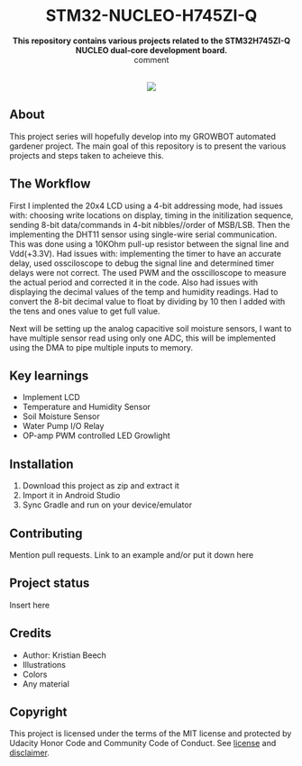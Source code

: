 
<h1 align="center">STM32-NUCLEO-H745ZI-Q</h1>
<p align="center"><strong>This repository contains various projects related to the STM32H745ZI-Q NUCLEO dual-core development board.
</strong>
<br>comment</p>
<br/>
<div align="center"><img src="demo.gif"></img></div>
<h2>About</h2>
This project series will hopefully develop into my GROWBOT automated gardener project.
The main goal of this repository is to present the various projects and steps taken to acheieve this. 

<h2>The Workflow</h2>

First I implented the 20x4 LCD using a 4-bit addressing mode, had issues with: choosing write locations on display, timing in the initilization sequence, sending 8-bit data/commands in 4-bit nibbles//order of MSB/LSB.
Then the implementing the DHT11 sensor using single-wire serial communication. This was done using a 10KOhm pull-up resistor between the signal line and Vdd(+3.3V). Had issues with: implementing the timer to have an accurate delay, used ossciloscope to debug the signal line and determined timer delays were not correct. The used PWM and the osscilloscope to measure the actual period and corrected it in the code. Also had issues with displaying the decimal values of the temp and humidity readings. Had to convert the 8-bit decimal value to float by dividing by 10 then I added with the tens and ones value to get full value. 

Next will be setting up the analog capacitive soil moisture sensors, I want to have multiple sensor read using only one ADC, this will be implemented using the DMA to pipe multiple inputs to memory. 

<h2>Key learnings</h2>

- Implement LCD
- Temperature and Humidity Sensor 
- Soil Moisture Sensor 
- Water Pump I/O Relay 
- OP-amp PWM controlled LED Growlight 


<h2>Installation</h2>

1. Download this project as zip and extract it
2. Import it in Android Studio
3. Sync Gradle and run on your device/emulator

<h2>Contributing</h2>
Mention pull requests. Link to an example and/or put it down here

<h2>Project status</h2>
Insert here

<h2>Credits</h2>

- Author: Kristian Beech</a>
- Illustrations
- Colors
- Any material

<h2>Copyright</h2>
This project is licensed under the terms of the MIT license and protected by Udacity Honor Code and Community Code of Conduct. See <a href="LICENSE.md">license</a> and <a href="LICENSE.DISCLAIMER.md">disclaimer</a>.
